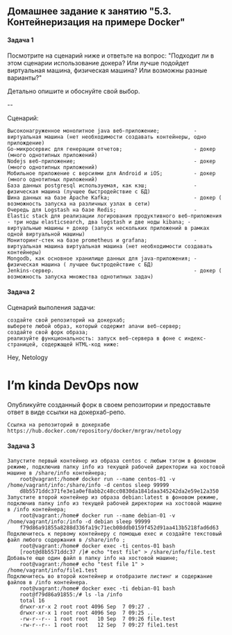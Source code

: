 ## Домашнее задание к занятию "5.3. Контейнеризация на примере Docker"

#### Задача 1

Посмотрите на сценарий ниже и ответьте на вопрос: "Подходит ли в этом сценарии использование докера? Или лучше подойдет виртуальная машина, физическая машина? Или возможны разные варианты?"

Детально опишите и обоснуйте свой выбор.

--

Сценарий:

    Высоконагруженное монолитное java веб-приложение;           - виртуальная машина (нет необходимости создавать контейнеры, одно прилождение)
    Go-микросервис для генерации отчетов;                       - докер (много однотипных приложений)
    Nodejs веб-приложение;                                      - докер (много однотипных приложений)    
    Мобильное приложение c версиями для Android и iOS;          - докер (много однотипных приложений) 
    База данных postgresql используемая, как кэш;               - физическая машина (лучшее быстродействие с БД)
    Шина данных на базе Apache Kafka;                           - докер ( возможность запуска на различных узлах в сети) 
    Очередь для Logstash на базе Redis;                         - 
    Elastic stack для реализации логирования продуктивного веб-приложения - три ноды elasticsearch, два logstash и две ноды kibana; - виртуальные машины + докер (запуск нескольких приложений в рамках одной виртуальной машины)
    Мониторинг-стек на базе prometheus и grafana;               - виртуальная машина виртуальная машина (нет необходимости создавать контейнеры)
    Mongodb, как основное хранилище данных для java-приложения; - физическая машина ( лучшее быстродействие с БД)
    Jenkins-сервер.                                             - докер ( возможность запуска множества однотипных задач) 

#### Задача 2

Сценарий выполения задачи:

    создайте свой репозиторий на докерхаб;
    выберете любой образ, который содержит апачи веб-сервер;
    создайте свой форк образа;
    реализуйте функциональность: запуск веб-сервера в фоне с индекс-страницей, содержащей HTML-код ниже:

<html>
<head>
Hey, Netology
</head>
<body>
<h1>I’m kinda DevOps now</h1>
</body>
</html>

Опубликуйте созданный форк в своем репозитории и предоставьте ответ в виде ссылки на докерхаб-репо.
    
    Ссылка на репозиторий в докерхабе https://hub.docker.com/repository/docker/mrgrav/netology

#### Задача 3

    Запустите первый контейнер из образа centos c любым тэгом в фоновом режиме, подключив папку info из текущей рабочей директории на хостовой машине в /share/info контейнера;
        root@vagrant:/home# docker run --name centos-01 -v /home/vagrant/info:/share/info -d centos sleep 99999
        d8b5571ddc371fe3e1a0ef8abb2c48cc0830da1841daa345242da2e59e12a350
    Запустите второй контейнер из образа debian:latest в фоновом режиме, подключив папку info из текущей рабочей директории на хостовой машине в /info контейнера;
        root@vagrant:/home# docker run --name debian-01 -v /home/vagrant/info:/info -d debian sleep 99999
        f79d86a91855a8288d336fa19c71ecb08ddb0159f452d91aa413b5218fad6d63
    Подключитесь к первому контейнеру с помощью exec и создайте текстовый файл любого содержания в /share/info ;
        root@vagrant:/home# docker exec -ti centos-01 bash
        [root@d8b5571ddc37 /]# echo "test file" > /share/info/file.test
    Добавьте еще один файл в папку info на хостовой машине;
        root@vagrant:/home# echo "test file 1" > /home/vagrant/info/file1.test
    Подключитесь во второй контейнер и отобразите листинг и содержание файлов в /info контейнера.
        root@vagrant:/home# docker exec -ti debian-01 bash
        root@f79d86a91855:/# ls -la /info
        total 16
        drwxr-xr-x 2 root root 4096 Sep  7 09:27 .
        drwxr-xr-x 1 root root 4096 Sep  7 09:25 ..
        -rw-r--r-- 1 root root   10 Sep  7 09:26 file.test
        -rw-r--r-- 1 root root   12 Sep  7 09:27 file1.test
        
